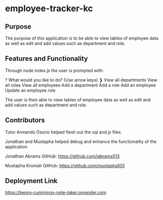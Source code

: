 # employee-tracker-kc

## Purpose

The purpose of this application is to be able to view tables of employee data as well as edit and add values such as department and role.

## Features and Functionality

Through node index.js the user is prompted with: 

? What would you like to do? (Use arrow keys)
❯ View all departments 
  View all roles 
  View all employees 
  Add a department 
  Add a role 
  Add an employee 
  Update an employee role 

The user is then able to view tables of employee data as well as edit and add values such as department and role.

## Contributors
Tutor Armando Osorio helped flesh out the sql and js files.

Jonathan and Mustapha helped debug and enhance the functionality of the application.

Jonathan Abrams
GitHub: https://github.com/jabrams513

Mustapha Kromah
GitHub: https://github.com/mustapha103

## Deployment Link

https://kenny-cummings-note-taker.onrender.com